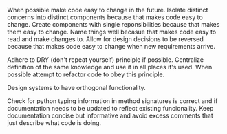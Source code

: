 When possible make code easy to change in the future.
Isolate distinct concerns into distinct components because that makes code easy to change.
Create components with single reponsibilities because that makes them easy to change.
Name things well becasue that makes code easy to read and make changes to.
Allow for design decisions to be reversed because that makes code easy to change when new requirements arrive.

Adhere to DRY (don't repeat yourself) principle if possible. Centralize definition of the same knowledge and use it in all places it's used. When possible attempt to refactor code to obey this principle.

Design systems to have orthogonal functionality.

Check for python typing information in method signatures is correct and if documentation needs to be updated to reflect existing funcionality.
Keep documentation concise but informative and avoid excess comments that just describe what code is doing.